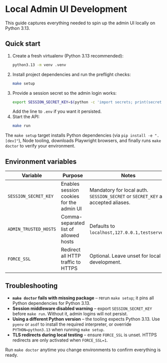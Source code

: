 # Local Admin UI Development

This guide captures everything needed to spin up the admin UI locally on Python&nbsp;3.13.

## Quick start

1. Create a fresh virtualenv (Python&nbsp;3.13 recommended):
   ```bash
   python3.13 -m venv .venv
   ```
2. Install project dependencies and run the preflight checks:
   ```bash
   make setup
   ```
3. Provide a session secret so the admin login works:
   ```bash
   export SESSION_SECRET_KEY=$(python -c 'import secrets; print(secrets.token_urlsafe(48))')
   ```
   Add the line to `.env` if you want it persisted.
4. Start the API:
   ```bash
   make run
   ```

The `make setup` target installs Python dependencies (via `pip install -e ".[dev]"`), Node tooling, downloads Playwright browsers, and finally runs `make doctor` to verify your environment.

## Environment variables

| Variable | Purpose | Notes |
| --- | --- | --- |
| `SESSION_SECRET_KEY` | Enables session cookies for the admin UI | Mandatory for local auth. `SESSION_SECRET` or `SECRET_KEY` are accepted aliases. |
| `ADMIN_TRUSTED_HOSTS` | Comma-separated list of allowed hosts | Defaults to `localhost,127.0.0.1,testserver`. |
| `FORCE_SSL` | Redirect all HTTP traffic to HTTPS | Optional. Leave unset for local development. |

## Troubleshooting

- **`make doctor` fails with missing package** – rerun `make setup`; it pins all Python dependencies for Python&nbsp;3.13.
- **Session middleware disabled warning** – export `SESSION_SECRET_KEY` before `make run`. Without it, admin logins will not persist.
- **Using a different Python version** – the tooling expects Python&nbsp;3.13. Use `pyenv` or `asdf` to install the required interpreter, or override `PYTHON=python3.13` when running `make setup`.
- **TLS redirects during local testing** – ensure `FORCE_SSL` is unset. HTTPS redirects are only activated when `FORCE_SSL=1`.

Run `make doctor` anytime you change environments to confirm everything is ready.

